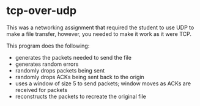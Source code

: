 # tcp-over-udp

This was a networking assignment that required the student to use UDP to make a file transfer, however, you needed to make it work as it were TCP. 

This program does the following: 
* generates the packets needed to send the file
* generates random errors
* randomly drops packets being sent
* randomly drops ACKs being sent back to the origin
* uses a window of size 5 to send packets; window moves as ACKs are received for packets
* reconstructs the packets to recreate the original file
